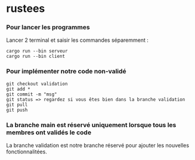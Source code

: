 # rustees

### Pour lancer les programmes
Lancer 2 terminal et saisir les commandes séparemment :
```
cargo run --bin serveur
cargo run --bin client
```

### Pour implémenter notre code non-validé
```
git checkout validation
git add *
git commit -m "msg"
git status => regardez si vous êtes bien dans la branche validation
git pull
git push
```
### La branche main est réservé uniquement lorsque tous les membres ont validés le code
La branche validation est notre branche réservé pour ajouter les nouvelles fonctionnalitées.